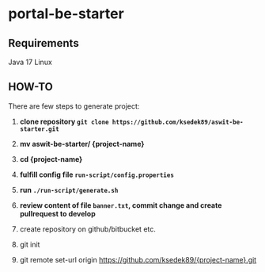 # portal-be-starter

## Requirements
Java 17
Linux

## HOW-TO
There are few steps to generate project:

1. **clone repository `git clone https://github.com/ksedek89/aswit-be-starter.git`**

2. **mv aswit-be-starter/ {project-name}**
3. **cd {project-name}**
4. **fulfill config file `run-script/config.properties`**

5. **run `./run-script/generate.sh`**

6. **review content of file `banner.txt`, commit change and create pullrequest to develop**
7. create repository on github/bitbucket etc.
8. git init
9. git remote set-url origin https://github.com/ksedek89/{project-name}.git